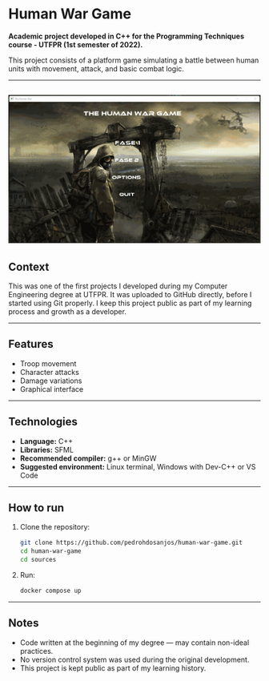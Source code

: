 # Human War Game

**Academic project developed in C++ for the Programming Techniques course - UTFPR (1st semester of 2022).**

This project consists of a platform game simulating a battle between human units with movement, attack, and basic combat logic.

---
![Human War Preview](gif.gif)
---

## Context

This was one of the first projects I developed during my Computer Engineering degree at UTFPR. It was uploaded to GitHub directly, before I started using Git properly. I keep this project public as part of my learning process and growth as a developer.

---

## Features

- Troop movement
- Character attacks
- Damage variations
- Graphical interface

---

## Technologies

- **Language:** C++
- **Libraries:** SFML
- **Recommended compiler:** g++ or MinGW
- **Suggested environment:** Linux terminal, Windows with Dev-C++ or VS Code

---

## How to run

1. Clone the repository:
   ```bash
   git clone https://github.com/pedrohdosanjos/human-war-game.git
   cd human-war-game
   cd sources
   ```

2. Run:
   ```bash
   docker compose up
   ```

---

## Notes

- Code written at the beginning of my degree — may contain non-ideal practices.
- No version control system was used during the original development.
- This project is kept public as part of my learning history.


